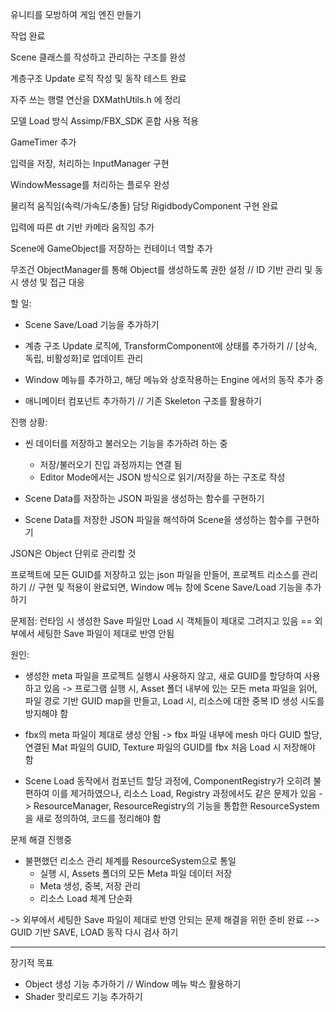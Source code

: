유니티를 모방하여 게임 엔진 만들기



작업 완료

Scene 클래스를 작성하고 관리하는 구조를 완성

계층구조 Update 로직 작성 및 동작 테스트 완료

자주 쓰는 행렬 연산을 DXMathUtils.h 에 정리

모델 Load 방식 Assimp/FBX\_SDK 혼합 사용 적용

GameTimer 추가

입력을 저장, 처리하는 InputManager 구현

WindowMessage를 처리하는 플로우 완성

물리적 움직임(속력/가속도/충돌) 담당 RigidbodyComponent 구현 완료

입력에 따른 dt 기반 카메라 움직임 추가

Scene에 GameObject를 저장하는 컨테이너 역할 추가


무조건 ObjectManager를 통해 Object를 생성하도록 권한 설정 // ID 기반 관리 및 동시 생성 및 접근 대응





할 일:

* Scene Save/Load 기능을 추가하기

* 계층 구조 Update 로직에, TransformComponent에 상태를 추가하기 // \[상속, 독립, 비활성화]로 업데이트 관리
* Window 메뉴를 추가하고, 해당 메뉴와 상호작용하는 Engine 에서의 동작 추가 중
* 애니메이터 컴포넌트 추가하기 // 기존 Skeleton 구조를 활용하기


진행 상황:
- 씬 데이터를 저장하고 불러오는 기능을 추가하려 하는 중
	- 저장/불러오기 진입 과정까지는 연결 됨
	- Editor Mode에서는 JSON 방식으로 읽기/저장을 하는 구조로 작성

- Scene Data를 저장하는 JSON 파일을 생성하는 함수를 구현하기
- Scene Data를 저장한 JSON 파일을 해석하여 Scene을 생성하는 함수를 구현하기

JSON은 Object 단위로 관리할 것


프로젝트에 모든 GUID를 저장하고 있는 json 파일을 만들어, 프로젝트 리소스를 관리하기
// 구현 및 적용이 완료되면, Window 메뉴 창에 Scene Save/Load 기능을 추가하기



문제점:
런타임 시 생성한 Save 파일만 Load 시 객체들이 제대로 그려지고 있음 == 외부에서 세팅한 Save 파일이 제대로 반영 안됨

원인:
- 생성한 meta 파일을 프로젝트 실행시 사용하지 않고, 새로 GUID를 할당하여 사용하고 있음 
-> 프로그램 실행 시, Asset 폴더 내부에 있는 모든 meta 파일을 읽어, 파일 경로 기반 GUID map을 만들고, Load 시, 리소스에 대한 중복 ID 생성 시도를 방지해야 함

- fbx의 meta 파일이 제대로 생성 안됨
-> fbx 파일 내부에 mesh 마다 GUID 할당, 연결된 Mat 파일의 GUID, Texture 파일의 GUID를 fbx 처음 Load 시 저장해야 함

- Scene Load 동작에서 컴포넌트 할당 과정에, ComponentRegistry가 오히려 불편하여 이를 제거하였으나, 리소스 Load, Registry 과정에서도 같은 문제가 있음
-> ResourceManager, ResourceRegistry의 기능을 통합한 ResourceSystem을 새로 정의하여, 코드를 정리해야 함


문제 해결 진행중
- 불편했던 리소스 관리 체계를 ResourceSystem으로 통일
	- 실행 시, Assets 폴더의 모든 Meta 파일 데이터 저장
	- Meta 생성, 중복, 저장 관리
	- 리소스 Load 체계 단순화

-> 외부에서 세팅한 Save 파일이 제대로 반영 안되는 문제 해결을 위한 준비 완료
--> GUID 기반 SAVE, LOAD 동작 다시 검사 하기



-------------------------------------

장기적 목표


* Object 생성 기능 추가하기 // Window 메뉴 박스 활용하기
* Shader 핫리로드 기능 추가하기




